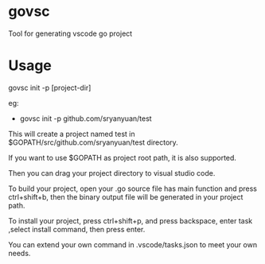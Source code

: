 # govsc
Tool for generating vscode go project

# Usage

govsc init -p [project-dir]

eg:

* govsc init -p github.com/sryanyuan/test

This will create a project named test in $GOPATH/src/github.com/sryanyuan/test directory.

If you want to use $GOPATH as project root path, it is also supported.

Then you can drag your project directory to visual studio code.

To build your project, open your .go source file has main function and press ctrl+shift+b, then the binary output file will be generated in your project path.

To install your project, press ctrl+shift+p, and press backspace, enter task ,select install command, then press enter.

You can extend your own command in .vscode/tasks.json to meet your own needs.